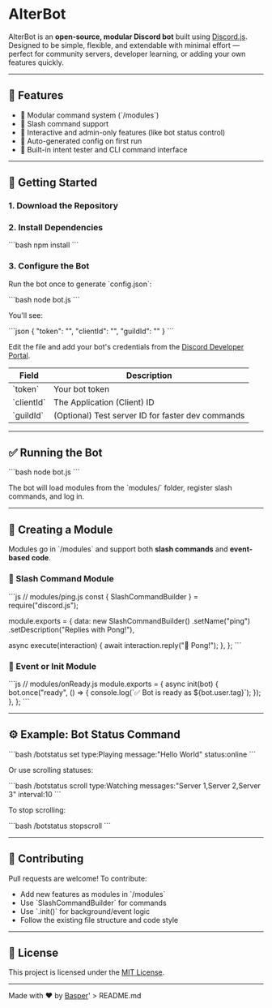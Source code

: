 # AlterBot

AlterBot is an **open-source, modular Discord bot** built using [Discord.js](https://discord.js.org). Designed to be simple, flexible, and extendable with minimal effort — perfect for community servers, developer learning, or adding your own features quickly.

---

## 🔧 Features

- 🔌 Modular command system (\`/modules\`)
- 💬 Slash command support
- 🧠 Interactive and admin-only features (like bot status control)
- 📂 Auto-generated config on first run
- 🧪 Built-in intent tester and CLI command interface

---

## 🚀 Getting Started

### 1. Download the Repository

### 2. Install Dependencies

\`\`\`bash
npm install
\`\`\`

### 3. Configure the Bot

Run the bot once to generate \`config.json\`:

\`\`\`bash
node bot.js
\`\`\`

You\'ll see:

\`\`\`json
{
  "token": "",
  "clientId": "",
  "guildId": ""
}
\`\`\`

Edit the file and add your bot\'s credentials from the [Discord Developer Portal](https://discord.com/developers/applications).

| Field      | Description                                       |
|------------|---------------------------------------------------|
| \`token\`    | Your bot token                                     |
| \`clientId\` | The Application (Client) ID                        |
| \`guildId\`  | (Optional) Test server ID for faster dev commands  |

---

## ✅ Running the Bot

\`\`\`bash
node bot.js
\`\`\`

The bot will load modules from the \`modules/\` folder, register slash commands, and log in.

---

## 🧱 Creating a Module

Modules go in \`/modules\` and support both **slash commands** and **event-based code**.

### 🔹 Slash Command Module

\`\`\`js
// modules/ping.js
const { SlashCommandBuilder } = require("discord.js");

module.exports = {
  data: new SlashCommandBuilder()
    .setName("ping")
    .setDescription("Replies with Pong!"),

  async execute(interaction) {
    await interaction.reply("🏓 Pong!");
  },
};
\`\`\`

### 🔹 Event or Init Module

\`\`\`js
// modules/onReady.js
module.exports = {
  async init(bot) {
    bot.once("ready", () => {
      console.log(\`✅ Bot is ready as \${bot.user.tag}\`);
    });
  },
};
\`\`\`

---

## ⚙️ Example: Bot Status Command

\`\`\`bash
/botstatus set type:Playing message:"Hello World" status:online
\`\`\`

Or use scrolling statuses:

\`\`\`bash
/botstatus scroll type:Watching messages:"Server 1,Server 2,Server 3" interval:10
\`\`\`

To stop scrolling:

\`\`\`bash
/botstatus stopscroll
\`\`\`

---

## 🤝 Contributing

Pull requests are welcome! To contribute:

- Add new features as modules in \`/modules\`
- Use \`SlashCommandBuilder\` for commands
- Use \`.init()\` for background/event logic
- Follow the existing file structure and code style

---

## 📄 License

This project is licensed under the [MIT License](LICENSE).

---

Made with ❤️ by [Basper](https://github.com/BasperLasper)' > README.md
